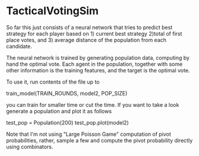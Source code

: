 # TacticalVotingSim

So far this just consists of a neural network that tries to predict best strategy for each player based on 1) current best strategy 2)total of first place votes, and 3) average distance of the population from each candidate.

The neural network is trained by generating population data, computing by hand the optimal vote.  Each agent in the population, together with some other information is the training features, and the target is the optimal vote.  

To use it, run contents of the file up to 

train_model(TRAIN_ROUNDS, model2, POP_SIZE)

you can train for smaller time or cut the time. If you want to take a look generate a population and plot it as follows


test_pop = Population(200)
test_pop.plot(model2)

Note that I'm not using "Large Poisson Game" computation of pivot probabilities, rather, sample a few and compute the pivot probability directly using combinators.  
